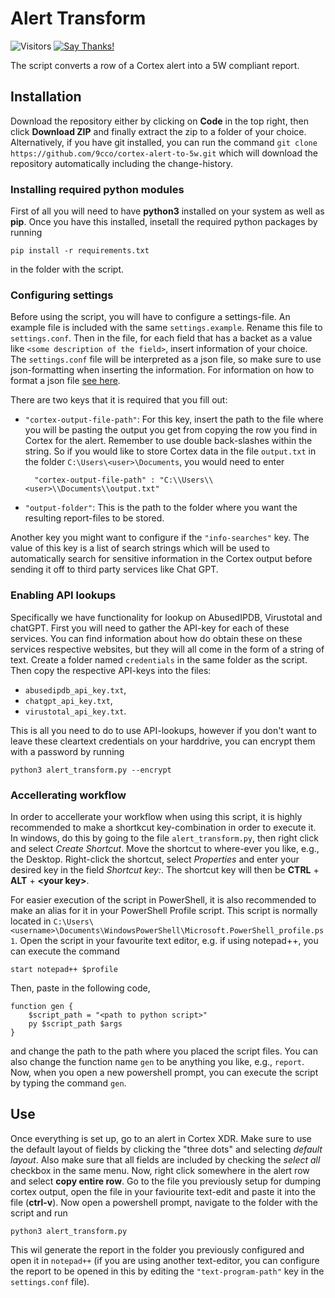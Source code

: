 Alert Transform
======================================================

![Visitors](https://visitor-badge.glitch.me/badge?page_id=9cco.cortex-alert-to-5w)
[![Say Thanks!](https://img.shields.io/badge/Say%20Thanks-!-1EAEDB.svg)](https://saythanks.io/to/9cco)

The script converts a row of a Cortex alert into a 5W compliant report. 

## Installation

Download the repository either by clicking on **Code** in the top right, then click **Download ZIP** and finally extract the zip to a folder of your choice.
Alternatively, if you have git installed, you can run the command `git clone https://github.com/9cco/cortex-alert-to-5w.git` which will download the
repository automatically including the change-history.

### Installing required python modules

First of all you will need to have **python3** installed on your system as well as **pip**. Once you have this installed, insetall the required
python packages by running
```
pip install -r requirements.txt
```
in the folder with the script.

### Configuring settings

Before using the script, you will have to configure a settings-file. An example file is included with the same `settings.example`. Rename this file to
`settings.conf`. Then in the file, for each field that has a backet as a value like `<some description of the field>`, insert information of your choice. 
The `settings.conf` file will be interpreted as a json file, so make sure to use json-formatting when inserting the information. For information on how
to format a json file [see here](https://www.w3schools.com/js/js_json_syntax.asp).

There are two keys that it is required that you fill out: 
- `"cortex-output-file-path"`: For this key, insert the path to the file where you will be pasting the output you get from copying the row you find in Cortex
	for the alert. Remember to use double back-slashes within the string. So if you would like to store Cortex data in the file `output.txt` in the folder
	`C:\Users\<user>\Documents`, you would need to enter
	
		"cortex-output-file-path" : "C:\\Users\\<user>\\Documents\\output.txt"
	
- `"output-folder"`: This is the path to the folder where you want the resulting report-files to be stored.

Another key you might want to configure if the `"info-searches"` key. The value of this key is a list of search strings which will be used to automatically search
for sensitive information in the Cortex output before sending it off to third party services like Chat GPT.

### Enabling API lookups

Specifically we have functionality for lookup on AbusedIPDB, Virustotal and chatGPT. First you will need to gather the API-key for each of these services.
You can find information about how do obtain these on these services respective websites, but they will all come in the form of a string of text.
Create a folder named `credentials` in the same folder as the script. Then copy the respective API-keys into the files:
- `abusedipdb_api_key.txt`,
- `chatgpt_api_key.txt`,
- `virustotal_api_key.txt`.

This is all you need to do to use API-lookups, however if you don't want to leave these cleartext credentials on your harddrive, you can encrypt them
with a password by running
```
python3 alert_transform.py --encrypt
```

### Accellerating workflow

In order to accellerate your workflow when using this script, it is highly recommended to make a shortkcut key-combination in order to execute it. In windows, do this by going to the file `alert_transform.py`, then right click and select *Create Shortcut*. Move the shortcut to where-ever you like, e.g., the Desktop. Right-click the shortcut, select *Properties* and enter your desired key in the field *Shortcut key:*. The shortcut key will then be **CTRL** + **ALT** + **\<your key\>**.

For easier execution of the script in PowerShell, it is also recommended to make an alias for it in your PowerShell Profile script. This script is normally located in `C:\Users\<username>\Documents\WindowsPowerShell\Microsoft.PowerShell_profile.ps1`. Open the script in your favourite text editor, e.g. if using notepad++, you can execute the command
```
start notepad++ $profile
```
Then, paste in the following code,
```
function gen {
	$script_path = "<path to python script>"
	py $script_path $args
}
```
and change the path to the path where you placed the script files. You can also change the function name `gen` to be anything you like, e.g., `report`. Now, when you open a new powershell prompt, you can execute the script by typing the command `gen`.

## Use

Once everything is set up, go to an alert in Cortex XDR. Make sure to use the default layout of fields by clicking the "three dots" and selecting *default layout*.
Also make sure that all fields are included by checking the *select all* checkbox in the same menu. Now, right click somewhere in the alert row and select
**copy entire row**. Go to the file you previously setup for dumping cortex output, open the file in your faviourite text-edit and paste it into the file (**ctrl-v**). Now open a powershell prompt, navigate to the folder with the script and run
```
python3 alert_transform.py
```
This wil generate the report in the folder you previously configured and open it in `notepad++` (if you are using another text-editor, you can configure the report to be opened in this by editing the `"text-program-path"` key in the `settings.conf` file).